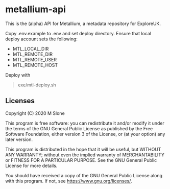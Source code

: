 metallium-api
===============

This is the (alpha) API for Metallium, a metadata repository for
ExploreUK.

Copy .env.example to .env and set deploy directory.  Ensure that
local deploy account sets the following:

* MTL_LOCAL_DIR
* MTL_REMOTE_DIR
* MTL_REMOTE_USER
* MTL_REMOTE_HOST

Deploy with

> exe/mtl-deploy.sh

Licenses
--------

Copyright (C) 2020 M Slone

This program is free software: you can redistribute it and/or modify
it under the terms of the GNU General Public License as published by
the Free Software Foundation, either version 3 of the License, or
(at your option) any later version.

This program is distributed in the hope that it will be useful,
but WITHOUT ANY WARRANTY; without even the implied warranty of
MERCHANTABILITY or FITNESS FOR A PARTICULAR PURPOSE.  See the
GNU General Public License for more details.

You should have received a copy of the GNU General Public License
along with this program.  If not, see <https://www.gnu.org/licenses/>.

